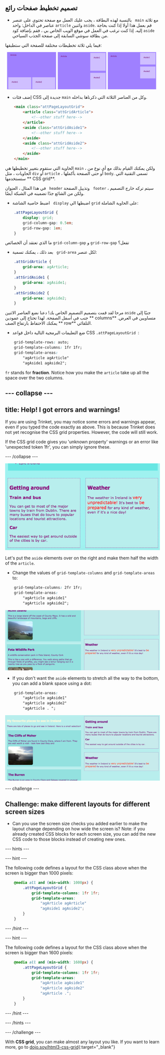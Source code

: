 ## تصميم تخطيط صفحات رائع

+ بالنسبة لهذه البطاقة ، يجب عليك العمل مع صفحة تحتوي على عنصر ` main` مع ثلاثة عناصر في الداخل: واحد `article` واثنين `aside`. قم بعمل هذا أولا إذا كنت بحاجة إليه. إذا كنت ترغب في العمل في موقع الويب الخاص بي ، فقم بإضافة كود ` aside ` من بطاقة سوشي السابقة إلى صفحة الجذب السياحي. 

فيما يلي ثلاثة تخطيطات مختلفة للصفحة التي ستطبقها:

![](images/cssGridLayouts.png)

+ إضف فئات CSS جديدة إلى ` main ` وكل من العناصر الثلاثة التي ذكرناها بداخله.

```html
    <main class="attPageLayoutGrid">
        <article class="attGridArticle">
            <!--other stuff here-->
        </article>
        <aside class="attGridAside1">
            <!--other stuff here-->
        </aside>
        <aside class="attGridAside2">
            <!--other stuff here-->
        </aside>
    </main>
```

الحاوية التي ستقوم بتغيير تخطيطها هي ` main ` ، ولكن يمكنك القيام بذلك مع أي نوع من الحاويات ، مثل ` div ` أو ` article ` ، أو حتى الصفحة بأكملها ` body `. تسمى التقنية التي ستستخدمها ** CSS grid**.

في هذا المثال ، العنوان ` header` وتذييل الصفحة ` footer` سيتم تركه خارج التصميم ، ولكن من الشائع جدًا تضمينه في الشبكة أيضًا.

+ اضبط خاصية الشاشة ` display` اضبطها الي ` grid ` على الحاوية الشاملة:

```css
    .attPageLayoutGrid {
        display: grid;
        grid-column-gap: 0.5em;
        grid-row-gap: 1em;
    }
```

ما الذي تعتقد أن الخصائص `grid-column-gap` و `grid-row-gap` تفعل؟

+ بعد ذلك ، يمكنك تسمية ` grid-area` لكل عنصر: 

```css
    .attGridArticle {
        grid-area: agArticle;
    }
    .attGridAside1 {
        grid-area: agAside1;
    }
    .attGridAside2 {
        grid-area: agAside2;
    }
```

مرحا لقد قمت بتصميم التصميم الخاص بك! دعنا نضع العناصر الاثنين `aside` جنبًا إلى جنب في أسفل الصفحة. لهذا تحتاج إلى عمودين ** columns** متساويين في العرض. يمكنك الاحتفاظ بارتفاع الصف ** row** التلقائي.

+ ضع التعليمات البرمجية التالية داخل قواعد CSS `.attPageLayoutGrid `:

```css
    grid-template-rows: auto;
    grid-template-columns: 1fr 1fr;
    grid-template-areas: 
        "agArticle agArticle"
        "agAside1 agAside2";
```

`fr` stands for **fraction**. Notice how you make the `article` take up all the space over the two columns.

## \--- collapse \---

## title: Help! I got errors and warnings!

If you are using Trinket, you may notice some errors and warnings appear, even if you typed the code exactly as above. This is because Trinket does not yet recognise the CSS grid properties. However, the code will still work.

If the CSS grid code gives you 'unknown property' warnings or an error like 'unexpected token 1fr', you can simply ignore these.

\--- /collapse \---

![Asides are side by side at the bottom](images/cssGridAsidesAtBottom.png)

Let's put the `aside` elements over on the right and make them half the width of the `article`.

+ Change the values of `grid-template-columns` and `grid-template-areas` to:

```css
    grid-template-columns: 2fr 1fr;
    grid-template-areas: 
        "agArticle agAside1"
        "agArticle agAside2";
```

![Asides are down the right hand side](images/cssGridAsidesOnRight.png)

+ If you don't want the `aside` elements to stretch all the way to the bottom, you can add a blank space using a dot: 

```css
    grid-template-areas: 
        "agArticle agAside1"
        "agArticle agAside2"
        "agArticle . ";
```

![Asides on the right and not stretched down](images/cssGridAsidesTopRight.png)

\--- challenge \---

## Challenge: make different layouts for different screen sizes

+ Can you use the screen size checks you added earlier to make the layout change depending on how wide the screen is? Note: if you already created CSS blocks for each screen size, you can add the new CSS code to those blocks instead of creating new ones.

\--- hints \---

\--- hint \---

The following code defines a layout for the CSS class above when the screen is bigger than 1000 pixels:

```css
    @media all and (min-width: 1000px) {
        .attPageLayoutGrid {
            grid-template-columns: 1fr 1fr;
            grid-template-areas: 
                "agArticle agArticle"
                "agAside1 agAside2";
        }
    }  
```

\--- /hint \---

\--- hint \---

The following code defines a layout for the CSS class above when the screen is bigger than 1600 pixels:

```css
    @media all and (min-width: 1600px) {
        .attPageLayoutGrid {
            grid-template-columns: 1fr 1fr;
            grid-template-areas: 
                "agArticle agAside1"
                "agArticle agAside2"
                "agArticle .";
        }
    }  
```

\--- /hint \---

\--- /hints \---

\--- /challenge \---

With **CSS grid**, you can make almost any layout you like. If you want to learn more, go to [dojo.soy/html3-css-grid](http://dojo.soy/html3-css-grid){:target="_blank"}